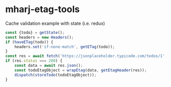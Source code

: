 # mharj-etag-tools

Cache validation example with state (i.e. redux)
```typescript
const {todo} = getState();
const headers = new Headers();
if (haveETag(todo)) {
	headers.set('if-none-match', getETag(todo));
}
const res = await fetch('https://jsonplaceholder.typicode.com/todos/1', {headers});
if (res.status === 200) {
    const data = await res.json();
    const todoEtagObject = wrapEtag(data, getEtagHeader(res));
    dispatch(storeTodo(todoEtagObject));
}
```
